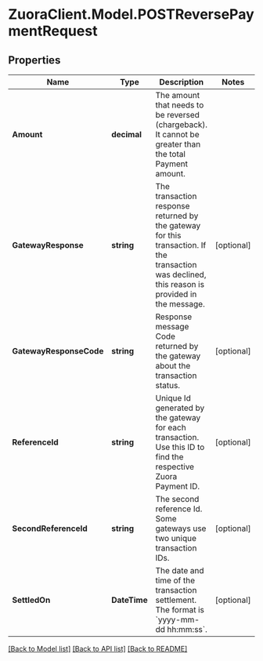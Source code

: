 # ZuoraClient.Model.POSTReversePaymentRequest

## Properties

Name | Type | Description | Notes
------------ | ------------- | ------------- | -------------
**Amount** | **decimal** | The amount that needs to be reversed (chargeback). It cannot be greater than the total Payment amount.   | 
**GatewayResponse** | **string** | The transaction response returned by the gateway for this transaction. If the transaction was declined, this reason is provided in the message.  | [optional] 
**GatewayResponseCode** | **string** | Response message Code returned by the gateway about the transaction status.  | [optional] 
**ReferenceId** | **string** | Unique Id generated by the gateway for each transaction. Use this ID to find the respective Zuora Payment ID.   | [optional] 
**SecondReferenceId** | **string** | The second reference Id. Some gateways use two unique transaction IDs.  | [optional] 
**SettledOn** | **DateTime** | The date and time of the transaction settlement. The format is &#x60;yyyy-mm-dd hh:mm:ss&#x60;.  | [optional] 

[[Back to Model list]](../README.md#documentation-for-models) [[Back to API list]](../README.md#documentation-for-api-endpoints) [[Back to README]](../README.md)

